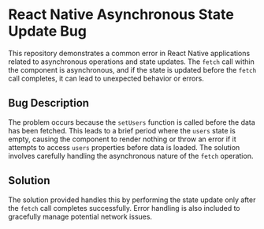 # React Native Asynchronous State Update Bug

This repository demonstrates a common error in React Native applications related to asynchronous operations and state updates. The `fetch` call within the component is asynchronous, and if the state is updated before the `fetch` call completes, it can lead to unexpected behavior or errors.

## Bug Description

The problem occurs because the `setUsers` function is called before the data has been fetched. This leads to a brief period where the `users` state is empty, causing the component to render nothing or throw an error if it attempts to access `users` properties before data is loaded.  The solution involves carefully handling the asynchronous nature of the `fetch` operation.

## Solution

The solution provided handles this by performing the state update only after the `fetch` call completes successfully. Error handling is also included to gracefully manage potential network issues.